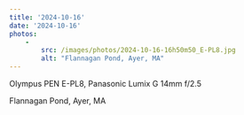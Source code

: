 ```yaml
---
title: '2024-10-16'
date: '2024-10-16'
photos:
    -
        src: /images/photos/2024-10-16-16h50m50_E-PL8.jpg
        alt: "Flannagan Pond, Ayer, MA"
---
```

Olympus PEN E-PL8, Panasonic Lumix G 14mm f/2.5

Flannagan Pond, Ayer, MA

